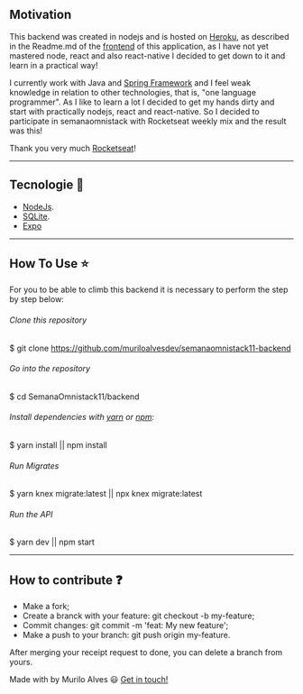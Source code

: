 ## Motivation

This backend was created in nodejs and is hosted on [Heroku](https://heroku.com/), as described in the Readme.md of the [frontend](https://github.com/muriloalvesdev/semanaomnistack11-frontend) of this application, as I have not yet mastered node, react and also react-native I decided to get down to it and learn in a practical way!

I currently work with Java and [Spring Framework](https://spring.io/) and I feel weak knowledge in relation to other technologies, that is, "one language programmer". As I like to learn a lot I decided to get my hands dirty and start with practically nodejs, react and react-native. So I decided to participate in semanaomnistack with Rocketseat weekly mix and the result was this!

Thank you very much [Rocketseat](https://github.com/Rocketseat)!
______________________________________________________________________________________________________________________________

## Tecnologie :rocket:
- [NodeJs](https://nodejs.org/en/).
- [SQLite](https://www.sqlite.org/index.html).
- [Expo](https://expo.io/)
______________________________________________________________________________________________________________________________

## How To Use :star:

For you to be able to climb this backend it is necessary to perform the step by step below:

###### Clone this repository
$ git clone https://github.com/muriloalvesdev/semanaomnistack11-backend

###### Go into the repository
$ cd SemanaOmnistack11/backend

###### Install dependencies with [yarn](https://classic.yarnpkg.com/pt-BR/docs/install/#mac-stable) or [npm](https://www.npmjs.com/):

$ yarn install || npm install

###### Run Migrates
$ yarn knex migrate:latest || npx knex migrate:latest

###### Run the API
$ yarn dev || npm start

______________________________________________________________________________________________________________________________

## How to contribute :question:

- Make a fork;
- Create a branck with your feature: git checkout -b my-feature;
- Commit changes: git commit -m 'feat: My new feature';
- Make a push to your branch: git push origin my-feature.

After merging your receipt request to done, you can delete a branch from yours.

Made with by Murilo Alves :smiley: [Get in touch!](https://www.linkedin.com/in/murilo-alves-66039a150/)
